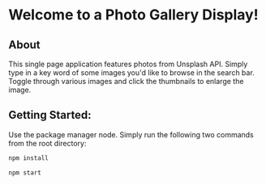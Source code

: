 # Welcome to a Photo Gallery Display! 

## About 
This single page application features photos from Unsplash API. Simply type in a key word of some images you'd like to browse in the search bar. Toggle through various images and click the thumbnails to enlarge the image. 

## Getting Started:

Use the package manager node. Simply run the following two commands from the root directory: 

```javascript
npm install 

npm start 
```


